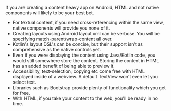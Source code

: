If you are creating a content heavy app on Android, HTML and not native components will likely to be your best bet. 

* For textual content, if you need cross-referencing within the same view, native components will provide you none of it.
* Creating layouts using Android layout xml can be verbose. You will be specifying match-parent/wrap-content all over. 
* Kotlin's layout DSL's can be concise, but their support isn't as comprehensive as the native controls yet.
* Even if you were displaying the content using Java/Kotlin code, you would still somewhere store the content. Storing the content in HTML has an added benefit of being able to preview it.
* Accessibility, text-selection, copying etc come free with HTML displayed inside of a webview. A default TextView won't even let you select text.
* Libraries such as Bootstrap provide plenty of functionality which you get for free.
* With HTML, if you take your content to the web, you'll be ready in no time.
